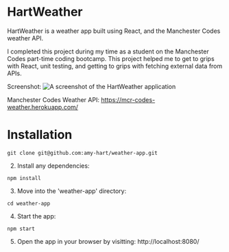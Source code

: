 # HartWeather

HartWeather is a weather app built using React, and the Manchester Codes weather API. 

I completed this project during my time as a student on the Manchester Codes part-time coding bootcamp. This project helped me to get to grips with React, unit testing, and getting to grips with fetching external data from APIs.

Screenshot:
![A screenshot of the HartWeather application](https://pbs.twimg.com/media/DlJEQUuWsAQSSNG.jpg)

Manchester Codes Weather API:
https://mcr-codes-weather.herokuapp.com/

# Installation
```{r, engine='bash', count_lines}
git clone git@github.com:amy-hart/weather-app.git
```
2. Install any dependencies: 
```{r, engine='bash', count_lines}
npm install
```
3. Move into the 'weather-app' directory:
```{r, engine='bash', count_lines}
cd weather-app
```
4. Start the app:
```{r, engine='bash', count_lines}
npm start
```
5. Open the app in your browser by visitting:
http://localhost:8080/
